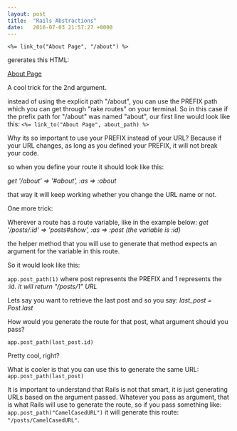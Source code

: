 ```yaml
---
layout: post
title:  "Rails Abstractions"
date:   2016-07-03 21:57:27 +0000
---
```



`<%= link_to("About Page", "/about") %>`

gererates this HTML:

<a href="/about">About Page</a>

A cool trick for the 2nd argument.

instead of using the explicit path "/about", you can use the PREFIX path which you can get through "rake routes" on your terminal.  So in this case if the prefix path for "/about" was named "about", our first line would look like this: 
`<%= link_to("About Page", about_path) %>`

Why its so important to use your PREFIX instead of your URL? Because if your URL changes, as long as you defined your PREFIX, it will not break your code.

so when you define your route it should look like this:

*get '/about' => '#about', :as => :about*

that way it will keep working whether you change the URL name or not.

One more trick:

Wherever a route has a route variable, like in the example below:
*get '/posts/:id' => 'posts#show', :as => :post*
_(the variable is :id)_

the helper method that you will use to generate that method expects an argument for the variable in this route.

So it would look like this:

`app.post_path(1)`
where post represents the PREFIX and 1 represents the :id.
_it will return "/posts/1" URL_

Lets say you want to retrieve the last post and so you say: 
*last_post = Post.last*

How would you generate the route for that post, what argument should you pass?

`app.post_path(last_post.id)`

Pretty cool, right?

What is cooler is that you can use this to generate the same URL: 
`app.post_path(last_post)`

It is important to understand that Rails is not that smart, it is just generating URLs based on the argument passed. Whatever you pass as argument, that is what Rails will use to generate the route, so if you pass something like:
`app.post_path("CamelCasedURL")` it will generate this route:
`"/posts/CamelCasedURL"`.
